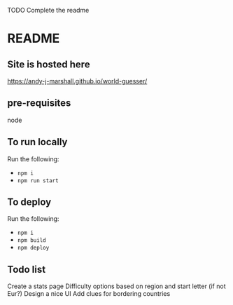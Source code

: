 TODO Complete the readme
# README

## Site is hosted here
https://andy-j-marshall.github.io/world-guesser/

## pre-requisites
node

## To run locally
Run the following:
* `npm i`
* `npm run start`

## To deploy
Run the following:
* `npm i`
* `npm build`
* `npm deploy`

## Todo list
Create a stats page
Difficulty options based on region and start letter (if not Eur?)
Design a nice UI
Add clues for bordering countries
